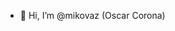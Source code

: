 - 👋 Hi, I’m @mikovaz (Oscar Corona)



<!---
mikovaz/mikovaz is a ✨ special ✨ repository because its `README.md` (this file) appears on your GitHub profile.
You can click the Preview link to take a look at your changes.
--->

